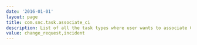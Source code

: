 ```yaml
---
date: '2016-01-01'
layout: page
title: com.snc.task.associate_ci
description: List of all the task types where user wants to associate CI's using a List. 
value: change_request,incident 
---
```


